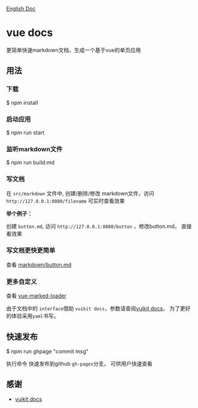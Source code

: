 [English Doc](./README-en.md)

# vue docs

更简单快速markdown文档，生成一个基于vue的单页应用

## 用法

### 下载

$ npm install

### 启动应用

$ npm run start

### 监听markdown文件

$ npm run build:md

### 写文档

在 `src/markdown` 文件中, 创建/删除/修改 markdown文件，访问 `http://127.0.0.1:8080/filename` 可实时查看效果

**举个例子：**

创建 `button.md`, 访问 `http://127.0.0.1:8080/button` ，修改button.md， 直接看效果

### 写文档更快更简单

查看 [markdown/button.md](./src/markdown/button.md)

### 更多自定义

查看 [vue-marked-loader](https://github.com/Jerret321/vue-marked-loader)

由于文档中的 `interface`借助 `vuikit docs`，参数请查阅[vuikit docs](https://vuikit.github.io/vuikit-docs/)， 为了更好的体验采用`yaml`书写。

## 快速发布

$ npm run ghpage "commit msg"

执行命令 快速发布到github `gh-pages`分支， 可供用户快速查看

## 感谢

- [vuikit docs](https://vuikit.github.io/vuikit-docs/)